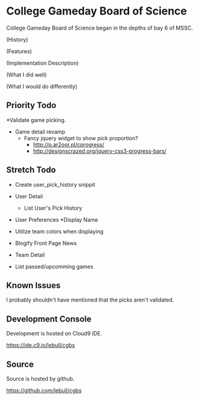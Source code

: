 College Gameday Board of Science
================================

College Gameday Board of Science began in the depths of bay 6 of MSSC.

(History)

(Features)

(Implementation Description)

(What I did well)

(What I would do differently)


Priority Todo
-------------

*Validate game picking.

 * Game detail revamp
   * Fancy jquery widget to show pick proportion?
     * http://p.ar2oor.pl/cprogress/
     * http://designscrazed.org/jquery-css3-progress-bars/

Stretch Todo
------------

* Create user_pick_history snippit

* User Detail
  * List User's Pick History

* User Preferences
    *Display Name

* Utilize team colors when displaying
* Blogify Front Page News 

* Team Detail
 * List passed/upcomming games
 
Known Issues
------------
I probably shouldn't have mentioned that the picks aren't validated.

Development Console
-------------------

Development is hosted on Cloud9 IDE.

https://ide.c9.io/lebull/cgbs

Source
------

Source is hosted by github.

https://github.com/lebull/cgbs

